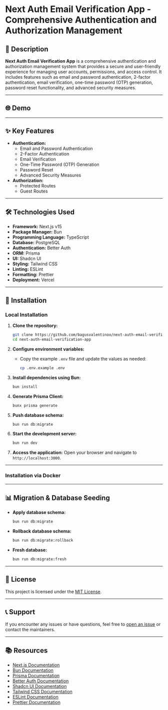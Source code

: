 # Next Auth Email Verification App - Comprehensive Authentication and Authorization Management

## 📝 Description

**Next Auth Email Verification App** is a comprehensive authentication and authorization management system that provides a secure and user-friendly experience for managing user accounts, permissions, and access control. It includes features such as email and password authentication, 2-factor authentication, email verification, one-time password (OTP) generation, password reset functionality, and advanced security measures.

---

## 🌐 Demo

---

## ✨ Key Features

- **Authentication:**
  - Email and Password Authentication
  - 2-Factor Authentication
  - Email Verification
  - One-Time Password (OTP) Generation
  - Password Reset
  - Advanced Security Measures
- **Authorization:**
  - Protected Routes
  - Guest Routes

---

## 🛠️ Technologies Used

- **Framework:** Next.js v15
- **Package Manager:** Bun
- **Programming Language:** TypeScript
- **Database:** PostgreSQL
- **Authentication:** Better Auth
- **ORM:** Prisma
- **UI:** Shadcn UI
- **Styling:** Tailwind CSS
- **Linting:** ESLint
- **Formatting:** Prettier
- **Deployment:** Vercel

---

## 🔧 Installation

### Local Installation

1. **Clone the repository:**

   ```bash
   git clone https://github.com/bagusvalentinoo/next-auth-email-verification-app.git
   cd next-auth-email-verification-app
   ```

2. **Configure environment variables:**

   - Copy the example `.env` file and update the values as needed:
     ```bash
     cp .env.example .env
     ```

3. **Install dependencies using Bun:**

   ```bash
   bun install
   ```

4. **Generate Prisma Client:**

   ```bash
   bunx prisma generate
   ```

5. **Push database schema:**

   ```bash
   bun run db:migrate
   ```

6. **Start the development server:**

   ```bash
   bun run dev
   ```

7. **Access the application:**
   Open your browser and navigate to `http://localhost:3000`.

---

### Installation via Docker

---

## 📊 Migration & Database Seeding

- **Apply database schema:**

  ```bash
  bun run db:migrate
  ```

- **Rollback database schema:**

  ```bash
  bun run db:migrate:rollback
  ```

- **Fresh database:**

  ```bash
  bun run db:migrate:fresh
  ```

---

## 📜 License

This project is licensed under the [MIT License](./LICENSE).

---

## 📞 Support

If you encounter any issues or have questions, feel free to <a href="https://github.com/bagusvalentinoo/next-auth-email-verification-app/issues" target="_blank">open an issue</a> or contact the maintainers.

---

## 📚 Resources

- <a href="https://nextjs.org/docs" target="_blank">Next.js Documentation</a>
- <a href="https://bun.sh/docs" target="_blank">Bun Documentation</a>
- <a href="https://www.prisma.io/docs" target="_blank">Prisma Documentation</a>
- <a href="https://www.betterstack.com/docs/better-auth/introduction" target="_blank">Better Auth Documentation</a>
- <a href="https://www.shadcn.com/docs" target="_blank">Shadcn UI Documentation</a>
- <a href="https://tailwindcss.com/docs" target="_blank">Tailwind CSS Documentation</a>
- <a href="https://eslint.org/docs" target="_blank">ESLint Documentation</a>
- <a href="https://prettier.io/docs" target="_blank">Prettier Documentation</a>
